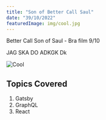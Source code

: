 ```yaml
---
title: "Son of Better Call Saul"
date: "39/10/2022"
featuredImage: img/cool.jpg
---
```


Better Call Son of Saul - Bra film 9/10

JAG SKA DO ADKGK Dk 

![Cool](img/cool1.jpg)

## Topics Covered 

1. Gatsby
2. GraphQL
3. React
